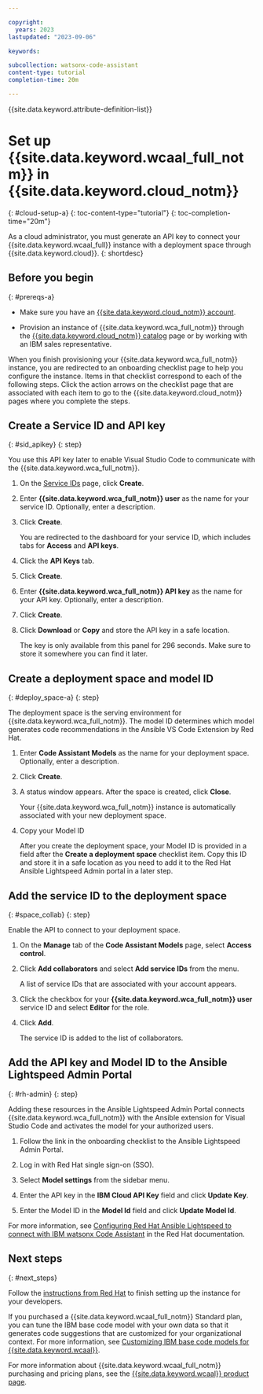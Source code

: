 ```yaml
---

copyright:
  years: 2023
lastupdated: "2023-09-06"

keywords:

subcollection: watsonx-code-assistant
content-type: tutorial
completion-time: 20m

---
```


{{site.data.keyword.attribute-definition-list}}

# Set up {{site.data.keyword.wcaal_full_notm}} in {{site.data.keyword.cloud_notm}}
{: #cloud-setup-a}
{: toc-content-type="tutorial"}
{: toc-completion-time="20m"}

As a cloud administrator, you must generate an API key to connect your {{site.data.keyword.wcaal_full}} instance with a deployment space through {{site.data.keyword.cloud}}.
{: shortdesc}

## Before you begin
{: #prereqs-a}

* Make sure you have an [{{site.data.keyword.cloud_notm}} account](https://cloud.ibm.com/registration/).

* Provision an instance of {{site.data.keyword.wca_full_notm}} through the [{{site.data.keyword.cloud_notm}} catalog](https://cloud.ibm.com/catalog) page or by working with an IBM sales representative.

When you finish provisioning your {{site.data.keyword.wca_full_notm}} instance, you are redirected to an onboarding checklist page to help you configure the instance. Items in that checklist correspond to each of the following steps. Click the action arrows on the checklist page that are associated with each item to go to the {{site.data.keyword.cloud_notm}} pages where you complete the steps.

## Create a Service ID and API key
{: #sid_apikey}
{: step}

You use this API key later to enable Visual Studio Code to communicate with the {{site.data.keyword.wca_full_notm}}.

1. On the [Service IDs](https://cloud.ibm.com/iam/serviceids) page, click **Create**.

1. Enter **{{site.data.keyword.wca_full_notm}} user** as the name for your service ID. Optionally, enter a description.

1. Click **Create**.

   You are redirected to the dashboard for your service ID, which includes tabs for **Access** and **API keys**.

1. Click the **API Keys** tab.

1. Click **Create**.

1. Enter **{{site.data.keyword.wca_full_notm}} API key** as the name for your API key. Optionally, enter a description.

1. Click **Create**.

1. Click **Download** or **Copy** and store the API key in a safe location.

   The key is only available from this panel for 296 seconds. Make sure to store it somewhere you can find it later.



## Create a deployment space and model ID
{: #deploy_space-a}
{: step}

The deployment space is the serving environment for {{site.data.keyword.wca_full_notm}}. The model ID determines which model generates code recommendations in the Ansible VS Code Extension by Red Hat.

1. Enter **Code Assistant Models** as the name for your deployment space. Optionally, enter a description.

1. Click **Create**.

1. A status window appears. After the space is created, click **Close**.

   Your {{site.data.keyword.wca_full_notm}} instance is automatically associated with your new deployment space.

1. Copy your Model ID

   After you create the deployment space, your Model ID is provided in a field after the **Create a deployment space** checklist item. Copy this ID and store it in a safe location as you need to add it to the Red Hat Ansible Lightspeed Admin portal in a later step.


## Add the service ID to the deployment space
{: #space_collab}
{: step}

Enable the API to connect to your deployment space.

1. On the **Manage** tab of the **Code Assistant Models** page, select **Access control**.

1. Click **Add collaborators** and select **Add service IDs** from the menu.

   A list of service IDs that are associated with your account appears.

1. Click the checkbox for your **{{site.data.keyword.wca_full_notm}} user** service ID and select **Editor** for the role.

1. Click **Add**.

   The service ID is added to the list of collaborators.

## Add the API key and Model ID to the Ansible Lightspeed Admin Portal
{: #rh-admin}
{: step}

Adding these resources in the Ansible Lightspeed Admin Portal connects {{site.data.keyword.wca_full_notm}} with the Ansible extension for Visual Studio Code and activates the model for your authorized users.

1. Follow the link in the onboarding checklist to the Ansible Lightspeed Admin Portal.

1. Log in with Red Hat single sign-on (SSO).

1. Select **Model settings** from the sidebar menu.

1. Enter the API key in the **IBM Cloud API Key** field and click **Update Key**.

1. Enter the Model ID in the **Model Id** field and click **Update Model Id**.


For more information, see [Configuring Red Hat Ansible Lightspeed to connect with IBM watsonx Code Assistant](https://access.redhat.com/documentation/en-us/red_hat_ansible_lightspeed_with_ibm_watsonx_code_assistant/2.x_latest/html-single/red_hat_ansible_lightspeed_with_ibm_watsonx_code_assistant_user_guide/index#configure-code-assistant_lightspeed-user-guide) in the Red Hat documentation.




<!--
## Create a project
{: #your_project}
{: step}



## Add the {{site.data.keyword.wca_full_notm}} instance to your project
{: #add_project}
{: step}
-->


## Next steps
{: #next_steps}

Follow the [instructions from Red Hat](https://access.redhat.com/documentation/en-us/red_hat_ansible_lightspeed_with_ibm_watsonx_code_assistant/2.x_latest/html-single/red_hat_ansible_lightspeed_with_ibm_watsonx_code_assistant_user_guide/index#assigning-seat-licenses_lightspeed-user-guide) to finish setting up the instance for your developers.

If you purchased a {{site.data.keyword.wcaal_full_notm}} Standard plan, you can tune the IBM base code model with your own data so that it generates code suggestions that are customized for your organizational context. For more information, see [Customizing IBM base code models for {{site.data.keyword.wcaal}}](/docs/watsonx-code-assistant?topic=watsonx-code-assistant-tutorial-tune-ansible).

For more information about {{site.data.keyword.wcaal_full_notm}} purchasing and pricing plans, see the [{{site.data.keyword.wcaal}} product page](https://www.ibm.com/products/watsonx-code-assistant-ansible-lightspeed).
